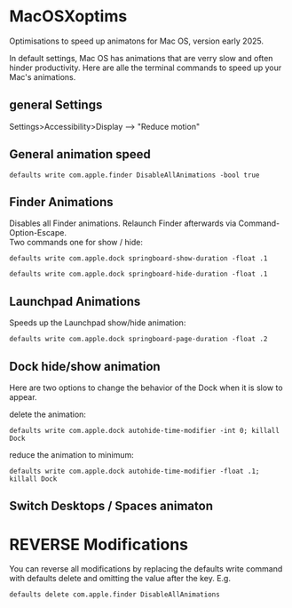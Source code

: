 # MacOSXoptims
Optimisations to speed up animatons for Mac OS, version early 2025.

In default settings, Mac OS has animations that are verry slow and often hinder productivity. Here are alle the terminal commands to speed up your Mac's animations.

## general Settings
Settings>Accessibility>Display --> "Reduce motion"  

## General animation speed
```
defaults write com.apple.finder DisableAllAnimations -bool true 
``` 

## Finder Animations

Disables all Finder animations. Relaunch Finder afterwards via Command-Option-Escape.  
Two commands one for show / hide: 
```
defaults write com.apple.dock springboard-show-duration -float .1

defaults write com.apple.dock springboard-hide-duration -float .1 
```

## Launchpad Animations

Speeds up the Launchpad show/hide animation:
```
defaults write com.apple.dock springboard-page-duration -float .2 
```

## Dock hide/show animation
Here are two options to change the behavior of the Dock when it is slow to appear.  

delete the animation:  
```
defaults write com.apple.dock autohide-time-modifier -int 0; killall Dock 
```

reduce the animation to minimum:  
```
defaults write com.apple.dock autohide-time-modifier -float .1; killall Dock
```

## Switch Desktops / Spaces animaton



# REVERSE Modifications

You can reverse all modifications by replacing the defaults write command with defaults delete and omitting the value after the key. E.g. 
```
defaults delete com.apple.finder DisableAllAnimations
```
